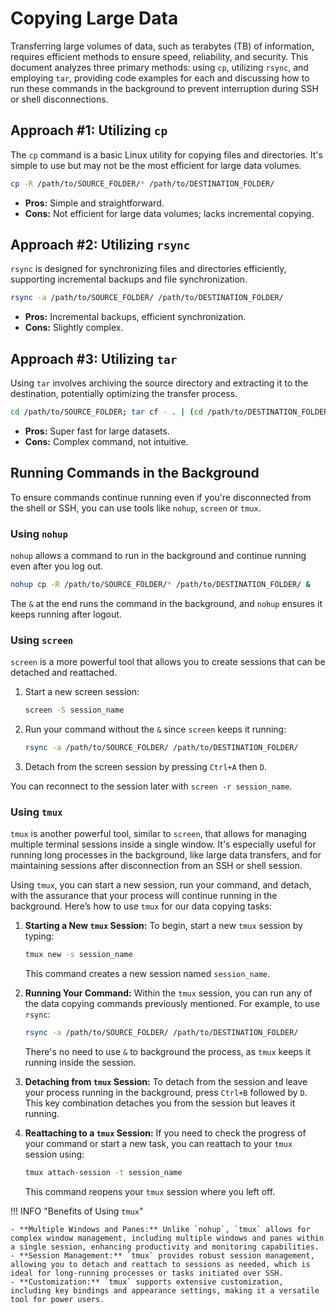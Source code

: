 # Copying Large Data

Transferring large volumes of data, such as terabytes (TB) of information, requires efficient methods to ensure speed, reliability, and security. This document analyzes three primary methods: using `cp`, utilizing `rsync`, and employing `tar`, providing code examples for each and discussing how to run these commands in the background to prevent interruption during SSH or shell disconnections.

## Approach #1: Utilizing `cp`

The `cp` command is a basic Linux utility for copying files and directories. It's simple to use but may not be the most efficient for large data volumes.

```bash
cp -R /path/to/SOURCE_FOLDER/* /path/to/DESTINATION_FOLDER/
```

- **Pros:** Simple and straightforward.
- **Cons:** Not efficient for large data volumes; lacks incremental copying.

## Approach #2: Utilizing `rsync`

`rsync` is designed for synchronizing files and directories efficiently, supporting incremental backups and file synchronization.

```bash
rsync -a /path/to/SOURCE_FOLDER/ /path/to/DESTINATION_FOLDER/
```

- **Pros:** Incremental backups, efficient synchronization.
- **Cons:** Slightly complex.

## Approach #3: Utilizing `tar`

Using `tar` involves archiving the source directory and extracting it to the destination, potentially optimizing the transfer process.

```bash
cd /path/to/SOURCE_FOLDER; tar cf - . | (cd /path/to/DESTINATION_FOLDER; tar xvf -)
```

- **Pros:** Super fast for large datasets.
- **Cons:** Complex command, not intuitive.

## Running Commands in the Background

To ensure commands continue running even if you're disconnected from the shell or SSH, you can use tools like `nohup`, `screen` or `tmux`.

### Using `nohup`

`nohup` allows a command to run in the background and continue running even after you log out.

```bash
nohup cp -R /path/to/SOURCE_FOLDER/* /path/to/DESTINATION_FOLDER/ &
```

The `&` at the end runs the command in the background, and `nohup` ensures it keeps running after logout.

### Using `screen`

`screen` is a more powerful tool that allows you to create sessions that can be detached and reattached.

1. Start a new screen session:
   ```bash
   screen -S session_name
   ```
2. Run your command without the `&` since `screen` keeps it running:
   ```bash
   rsync -a /path/to/SOURCE_FOLDER/ /path/to/DESTINATION_FOLDER/
   ```
3. Detach from the screen session by pressing `Ctrl+A` then `D`.

You can reconnect to the session later with `screen -r session_name`.

### Using `tmux`

`tmux` is another powerful tool, similar to `screen`, that allows for managing multiple terminal sessions inside a single window. It's especially useful for running long processes in the background, like large data transfers, and for maintaining sessions after disconnection from an SSH or shell session.

Using `tmux`, you can start a new session, run your command, and detach, with the assurance that your process will continue running in the background. Here’s how to use `tmux` for our data copying tasks:

1. **Starting a New `tmux` Session:**
   To begin, start a new `tmux` session by typing:
   ```bash
   tmux new -s session_name
   ```
   This command creates a new session named `session_name`.

2. **Running Your Command:**
   Within the `tmux` session, you can run any of the data copying commands previously mentioned. For example, to use `rsync`:
   ```bash
   rsync -a /path/to/SOURCE_FOLDER/ /path/to/DESTINATION_FOLDER/
   ```
   There's no need to use `&` to background the process, as `tmux` keeps it running inside the session.

3. **Detaching from `tmux` Session:**
   To detach from the session and leave your process running in the background, press `Ctrl+B` followed by `D`. This key combination detaches you from the session but leaves it running.

4. **Reattaching to a `tmux` Session:**
   If you need to check the progress of your command or start a new task, you can reattach to your `tmux` session using:
   ```bash
   tmux attach-session -t session_name
   ```
   This command reopens your `tmux` session where you left off.

!!! INFO "Benefits of Using `tmux`"

    - **Multiple Windows and Panes:** Unlike `nohup`, `tmux` allows for complex window management, including multiple windows and panes within a single session, enhancing productivity and monitoring capabilities.
    - **Session Management:** `tmux` provides robust session management, allowing you to detach and reattach to sessions as needed, which is ideal for long-running processes or tasks initiated over SSH.
    - **Customization:** `tmux` supports extensive customization, including key bindings and appearance settings, making it a versatile tool for power users.